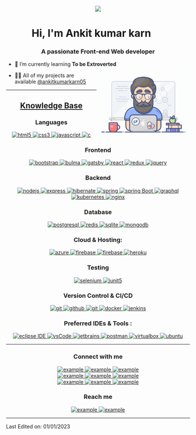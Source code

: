 <p align="center">
  <img style="width:8rem; height:auto" src="https://cdn.dribbble.com/users/1787323/screenshots/10091971/media/d43c019bfeff34be8816481e843ea8c1.png"/>
</p>

<h1 align="center">Hi, I'm Ankit kumar karn <img width="30px"></h1>
<h3 font-size="20" align="center"> A passionate Front-end Web developer </h3>


- 🌱 I’m currently learning **To be Extroverted** <img align="right" style="width:16rem; height:auto" src="https://raw.githubusercontent.com/Elanza-48/Elanza-48/41a4790484e268102dfdab2b7c59d440d3ffafab/resources/img/geek.gif"/>

- 👨‍💻 All of my projects are available [@ankitkumarkarn05](https://github.com/ankitkumarkarn05?tab=repositories)

---


<h2 align="center"><u><b>Knowledge Base</b></u></h2>

<h3 align="center">Languages</h3>
<p align="center">
  <a href="https://www.w3.org/html/" target="_blank"> 
    <img src="https://img.shields.io/badge/html-E34F26.svg?style=for-the-badge&logo=html5&logoColor=white"
      alt="html5"/> 
  </a>
  <a href="https://www.w3schools.com/css/" target="_blank">
    <img src="https://img.shields.io/badge/css-1572B6.svg?style=for-the-badge&logo=css3&logoColor=white"
      alt="css3"/>
  </a>
   
  <a href="https://developer.mozilla.org/en-US/docs/Web/JavaScript" target="_blank"> 
    <img src="https://img.shields.io/badge/Javascript-F7DF1E.svg?style=for-the-badge&logo=javascript&logoColor=black"
      alt="javascript"/> 
  </a>
  
  <a href="https://www.cprogramming.com/" target="_blank"> 
    <img src="https://img.shields.io/badge/C%20programming-A8B9CC.svg?style=for-the-badge&logo=c&logoColor=white"
      alt="c"/>
  </a>
</p>

<h3 align="center">Frontend</h3>
<p align="center">
      <a href="https://getbootstrap.com" target="_blank">
    <img src="https://img.shields.io/badge/bootstrap-7952B3.svg?style=for-the-badge&logo=bootstrap&logoColor=white"
      alt="bootstrap"/>
  </a>
  <a href="https://bulma.io/" target="_blank">
    <img src="https://img.shields.io/badge/bulma-00D1B2.svg?style=for-the-badge&logo=bulma&logoColor=white"
      alt="bulma"/>
  </a>
  <a href="https://www.gatsbyjs.com/" target="_blank">
    <img src="https://img.shields.io/badge/gatsbyjs-663399.svg?style=for-the-badge&logo=gatsby&logoColor=white" alt="gatsby" />
  </a>
  <a href="https://reactjs.org/" target="_blank"> 
    <img src="https://img.shields.io/badge/reactjs-61DAFB.svg?style=for-the-badge&logo=react&logoColor=black"
      alt="react"/> 
  </a>
  <a href="https://redux.js.org" target="_blank"> 
    <img src="https://img.shields.io/badge/redux-764ABC.svg?style=for-the-badge&logo=redux&logoColor=white" alt="redux"/> 
  </a> 
  <a href="https://jquery.com/" target="_blank">
    <img src="https://img.shields.io/badge/jquery-0769AD.svg?style=for-the-badge&logo=jquery&logoColor=white" alt="jquery"/> 
  </a>
</p>

<h3 align="center">Backend</h3>
<p align="center">
  <a href="https://nodejs.org" target="_blank"> 
    <img src="https://img.shields.io/badge/node.js-339933.svg?style=for-the-badge&logo=nodedotjs&logoColor=white"
      alt="nodejs"/> 
  </a>
  <a href="https://expressjs.com" target="_blank">
    <img src="https://img.shields.io/badge/express-000000.svg?style=for-the-badge&logo=express&logoColor=white"
      alt="express" />
  <a href="https://hibernate.org/" target="_blank"> 
    <img src="https://img.shields.io/badge/hibernate-59666C.svg?style=for-the-badge&logo=hibernate&logoColor=white" alt="hibernate " /> 
  </a>
    <a href="https://spring.io/" target="_blank"> 
      <img src="https://img.shields.io/badge/spring%20IOC-6DB33F.svg?style=for-the-badge&logo=spring&logoColor=white" alt="spring" /> 
  </a>
  <a href="https://spring.io/" target="_blank"> 
    <img src="https://img.shields.io/badge/spring%20boot-6DB33F.svg?style=for-the-badge&logo=springboot&logoColor=white" alt="spring Boot" /> 
  </a>
  <a href="https://graphql.org" target="_blank">
    <img src="https://img.shields.io/badge/graphql-E10098.svg?style=for-the-badge&logo=graphql&logoColor=white" alt="graphql" />
  </a>
  <a href="https://kubernetes.io" target="_blank"> 
    <img src="https://img.shields.io/badge/kubernetes-326CE5.svg?style=for-the-badge&logo=kubernetes&logoColor=white" alt="kubernetes"/>
  </a>
  <a href="https://www.nginx.com" target="_blank"> 
    <img src="https://img.shields.io/badge/nginx-009639.svg?style=for-the-badge&logo=nginx&logoColor=white" 
      alt="nginx"/> 
  </a> 
</p>

<h3 align="center">Database</h3>
<p align="center">
  <a href="https://www.postgresql.org" target="_blank"> 
    <img src="https://img.shields.io/badge/postgreSQL-4169E1.svg?style=for-the-badge&logo=postgresql&logoColor=white"
      alt="postgresql"/> 
  </a>
  <a href="https://redis.io" target="_blank"> 
    <img src="https://img.shields.io/badge/redis-DC382D.svg?style=for-the-badge&logo=redis&logoColor=white"
      alt="redis"/>
  </a>
  <a href="https://www.sqlite.org/" target="_blank"> 
    <img src="https://img.shields.io/badge/sqlite-003B57.svg?style=for-the-badge&logo=sqlite&logoColor=white"
      alt="sqlite"/> 
  </a>
  <a href="https://www.mongodb.com/" target="_blank"> 
    <img src="https://img.shields.io/badge/mongodb-47A248.svg?style=for-the-badge&logo=mongodb&logoColor=white"
      alt="mongodb"/> 
  </a> 
</p>

<h3 align="center">Cloud & Hosting:</h3>
<p align="center">
  <a href="https://azure.microsoft.com/en-in/" target="_blank">
    <img  src="https://img.shields.io/badge/Azure-0078D4?style=for-the-badge&logo=microsoftazure&logoColor=white" alt="azure"/> 
  </a>
  <a href="https://firebase.google.com/" target="_blank">
    <img src="https://img.shields.io/badge/firebase-FFCA28.svg?style=for-the-badge&logo=firebase&logoColor=black" alt="firebase"/>
  </a>
  <a href="https://netlify.com/" target="_blank">
    <img src="https://img.shields.io/badge/netlify-00C7B7.svg?style=for-the-badge&logo=netlify&logoColor=black" alt="firebase"/>
  </a>
  <a href="https://heroku.com" target="_blank"> 
    <img src="https://img.shields.io/badge/heroku-430098.svg?style=for-the-badge&logo=heroku&logoColor=white"
      alt="heroku"/> 
  </a> 
</p>

<h3 align="center">Testing</h3>
<p align="center"> 
  <a href="https://www.selenium.dev" target="_blank"> 
    <img src="https://img.shields.io/badge/selenium-43B02A.svg?style=for-the-badge&logo=selenium&logoColor=white"
      alt="selenium" /> 
  </a> 
  <a href="https://junit.org/junit5/" target="_blank"> 
    <img src="https://img.shields.io/badge/junit-25A162.svg?style=for-the-badge&logo=junit5&logoColor=white" alt="junit5" /> 
  </a> 
</p>

<h3 align="center">Version Control & CI/CD</h3>
<p align="center">
  <a href="https://git-scm.com/" target="_blank">
    <img src="https://img.shields.io/badge/git-F05032.svg?style=for-the-badge&logo=git&logoColor=white"
      alt="git"/>
  </a>
  <a href="https://github.com/ELanza-48" target="_blank">
    <img src="https://img.shields.io/badge/github-181717.svg?style=for-the-badge&logo=github&logoColor=white" alt="github" />
  </a>
  <a href="https://gitlab.com/Elanza-48" target="_blank">
    <img src="https://img.shields.io/badge/gitlab-181717.svg?style=for-the-badge&logo=gitlab&logoColor=white"
      alt="git"/>
  </a>
    <a href="https://www.docker.com/" target="_blank">
    <img src="https://img.shields.io/badge/docker-2496ED.svg?style=for-the-badge&logo=docker&logoColor=white"
      alt="docker"/>
  </a>
  <a href="https://www.jenkins.io" target="_blank"> 
    <img src="https://img.shields.io/badge/jenkins-D24939.svg?style=for-the-badge&logo=jenkins&logoColor=white" alt="jenkins"/> 
  </a>
</p>

<h3 align="center">Preferred IDEs  & Tools :</h3>
<p align="center"> 
  <a href="https://eclipse.org" target="_blank">
    <img src="https://img.shields.io/badge/eclipse-2C2255.svg?style=for-the-badge&logo=eclipse&logoColor=white" alt="eclipse IDE"/> 
  </a>
  <a href="https://code.visualstudio.com/" target="_blank">
    <img src="https://img.shields.io/badge/vscode-007ACC.svg?style=for-the-badge&logo=visualstudiocode&logoColor=white" alt="vsCode"/> 
  </a>
  <a href="https://www.jetbrains.com/" target="_blank">
    <img src="https://img.shields.io/badge/jetbrains%20IDE-000000.svg?style=for-the-badge&logo=jetbrains&logoColor=white" alt="jetbrains" />
  </a>
  <a href="https://postman.com" target="_blank"> 
    <img src="https://img.shields.io/badge/postman-FF6C37.svg?style=for-the-badge&logo=postman&logoColor=white" alt="postman"/>
  </a>
  <a href="https://www.virtualbox.org/" target="_blank">
    <img src="https://img.shields.io/badge/virtualbox-183A61.svg?style=for-the-badge&logo=virtualbox&logoColor=white"
      alt="virtualbox"/>
  </a>
  <a href="https://ubuntu.com/" target="_blank"> 
    <img src="https://img.shields.io/badge/ubuntu-E95420.svg?style=for-the-badge&logo=ubuntu&logoColor=white" alt="ubuntu"/>
  </a>
</p>

----

<h3 align="center">Connect with me</h3>

<div style="margin-top:10px" align="center">
  <div>
    <a  href="#" target="_blank">
      <img src="https://img.shields.io/badge/DEV.to-0A0A0A.svg?style=for-the-badge&logo=devdotto&logoColor=white" alt="example"/>
    </a>
    <a href="#" target="_blank">
      <img src="https://img.shields.io/badge/medium-000000.svg?style=for-the-badge&logo=medium&logoColor=white" alt="example"/>
    </a>
    <a href="#" target="_blank">
      <img src="https://img.shields.io/badge/Codepen-000000.svg?style=for-the-badge&logo=codepen&logoColor=white" alt="example"/>
    </a>
  </div>
  <div>
    <a  href="#" target="_blank">
      <img src="https://img.shields.io/badge/Linked%20In-0A66C2.svg?style=for-the-badge&logo=linkedin&logoColor=white" alt="example"/>
    </a>
    <a href="#" target="_blank">
      <img src="https://img.shields.io/badge/Twitter-1DA1F2.svg?style=for-the-badge&logo=twitter&logoColor=white" alt="example"/>
    </a>
    <a href="#" target="_blank">
      <img src="https://img.shields.io/badge/Dribbble-EA4C89.svg?style=for-the-badge&logo=dribbble&logoColor=black" alt="example"/>
    </a>
  </div>
  <div>
    <a  href="#" target="_blank">
      <img src="https://img.shields.io/badge/Codechef-5B4638.svg?style=for-the-badge&logo=codechef&logoColor=white" alt="example"/>
    </a>
    <a href="#" target="_blank">
      <img src="https://img.shields.io/badge/Hackerrank-00EA64.svg?style=for-the-badge&logo=hackerrank&logoColor=black" alt="example"/>
    </a>
    <a href="#" target="_blank">
      <img src="https://img.shields.io/badge/LeetCode-FFA116.svg?style=for-the-badge&logo=leetcode&logoColor=black" alt="example"/>
    </a>
  </div>
</div>

<h3 align="center">Reach me</h3>

<p align="center">
  <a  href="#" target="_blank">
    <img src="https://img.shields.io/badge/Telegram-26A5E4.svg?style=for-the-badge&logo=telegram&logoColor=white" alt="example"/>
  </a>
  <a href="#" target="_blank">
    <img src="https://img.shields.io/badge/Outlook-0078D4.svg?style=for-the-badge&logo=microsoftoutlook&logoColor=white" alt="example"/>
  </a>
</p>

----


Last Edited on: 01/01/2023

